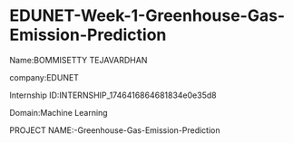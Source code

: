 # EDUNET-Week-1-Greenhouse-Gas-Emission-Prediction
Name:BOMMISETTY TEJAVARDHAN

company:EDUNET

Internship ID:INTERNSHIP_1746416864681834e0e35d8

Domain:Machine Learning

PROJECT NAME:-Greenhouse-Gas-Emission-Prediction
